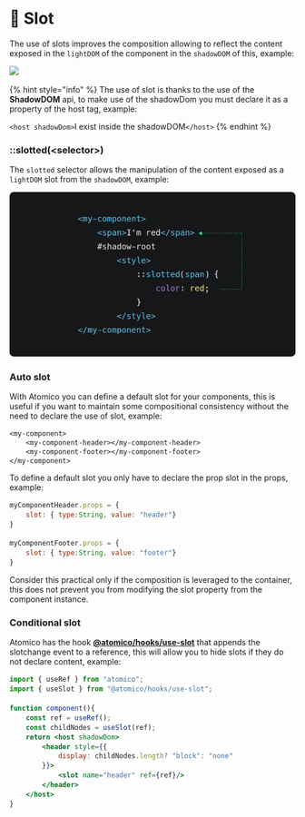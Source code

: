 # 🔀 Slot

The use of slots improves the composition allowing to reflect the content exposed in the `lightDOM` of the component in the `shadowDOM` of this, example:

![](../.gitbook/assets/web\_1366\_7.png)

{% hint style="info" %}
The use of slot is thanks to the use of the **ShadowDOM** api, to make use of the shadowDom you must declare it as a property of the host tag, example:

`<host shadowDom>`I exist inside the shadowDOM`</host>`
{% endhint %}

### ::slotted(\<selector>)

The `slotted` selector allows the manipulation of the content exposed as a `lightDOM` slot from the `shadowDOM`, example:

![](../.gitbook/assets/slotted.png)

### Auto slot

With Atomico you can define a default slot for your components, this is useful if you want to maintain some compositional consistency without the need to declare the use of slot, example:

```markup
<my-component>
    <my-component-header></my-component-header>
    <my-component-footer></my-component-footer>
</my-component>
```

To define a default slot you only have to declare the prop slot in the props, example:

```javascript
myComponentHeader.props = {
    slot: { type:String, value: "header"}
}

myComponentFooter.props = {
    slot: { type:String, value: "footer"}
}
```

Consider this practical only if the composition is leveraged to the container, this does not prevent you from modifying the slot property from the component instance.

### Conditional slot

Atomico has the hook [**@atomico/hooks/use-slot**](../atomico/atomico-hooks/use-slot.md) that appends the slotchange event to a reference, this will allow you to hide slots if they do not declare content, example:

```jsx
import { useRef } from "atomico";
import { useSlot } from "@atomico/hooks/use-slot";

function component(){
    const ref = useRef();
    const childNodes = useSlot(ref);
    return <host shadowDom>
        <header style={{
            display: childNodes.length? "block": "none"
        }}>
            <slot name="header" ref={ref}/>
        </header>
    </host>
}
```
